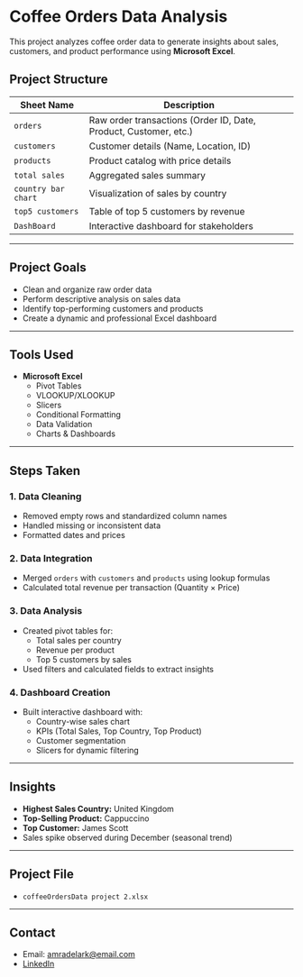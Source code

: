 #  Coffee Orders Data Analysis

This project analyzes coffee order data to generate insights about sales, customers, and product performance using **Microsoft Excel**.

##  Project Structure

| Sheet Name          | Description |
|---------------------|-------------|
| `orders`            | Raw order transactions (Order ID, Date, Product, Customer, etc.) |
| `customers`         | Customer details (Name, Location, ID) |
| `products`          | Product catalog with price details |
| `total sales`       | Aggregated sales summary |
| `country bar chart` | Visualization of sales by country |
| `top5 customers`    | Table of top 5 customers by revenue |
| `DashBoard`         | Interactive dashboard for stakeholders |

---

##  Project Goals

- Clean and organize raw order data
- Perform descriptive analysis on sales data
- Identify top-performing customers and products
- Create a dynamic and professional Excel dashboard

---

##  Tools Used

- **Microsoft Excel**
  - Pivot Tables
  - VLOOKUP/XLOOKUP
  - Slicers
  - Conditional Formatting
  - Data Validation
  - Charts & Dashboards

---

##  Steps Taken

### 1. Data Cleaning
- Removed empty rows and standardized column names
- Handled missing or inconsistent data
- Formatted dates and prices

### 2. Data Integration
- Merged `orders` with `customers` and `products` using lookup formulas
- Calculated total revenue per transaction (Quantity × Price)

### 3. Data Analysis
- Created pivot tables for:
  - Total sales per country
  - Revenue per product
  - Top 5 customers by sales
- Used filters and calculated fields to extract insights

### 4. Dashboard Creation
- Built interactive dashboard with:
  - Country-wise sales chart
  - KPIs (Total Sales, Top Country, Top Product)
  - Customer segmentation
  - Slicers for dynamic filtering

---

##  Insights

-  **Highest Sales Country:** United Kingdom
-  **Top-Selling Product:** Cappuccino
-  **Top Customer:** James Scott
-  Sales spike observed during December (seasonal trend)

---

##  Project File

- `coffeeOrdersData project 2.xlsx`

---

##  Contact

-  Email: [amradelark@email.com](mailto:amradelark@email.com)
-  [LinkedIn](www.linkedin.com/in/amr-adel-333107278)

